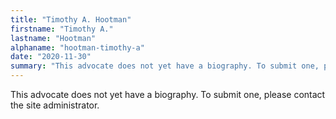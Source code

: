 ```yaml
---
title: "Timothy A. Hootman"
firstname: "Timothy A."
lastname: "Hootman"
alphaname: "hootman-timothy-a"
date: "2020-11-30"
summary: "This advocate does not yet have a biography. To submit one, please contact the site administrator."
---
```

This advocate does not yet have a biography. To submit one, please contact the site administrator.

